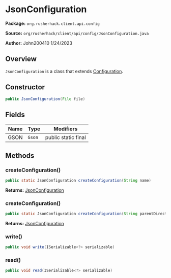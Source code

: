 # JsonConfiguration

**Package:** `org.rusherhack.client.api.config`

**Source:** `org/rusherhack/client/api/config/JsonConfiguration.java`

**Author:** John200410 1/24/2023



## Overview

`JsonConfiguration` is a class that extends [Configuration](/client/api/config/Configuration.md).

## Constructor

```java
public JsonConfiguration(File file)
```

## Fields

| Name | Type | Modifiers |
|------|------|----------|
| GSON | `Gson` | public static final |


## Methods

### createConfiguration()

```java
public static JsonConfiguration createConfiguration(String name)
```

**Returns:** [JsonConfiguration](/client/api/config/JsonConfiguration.md)

### createConfiguration()

```java
public static JsonConfiguration createConfiguration(String parentDirectory, String name)
```

**Returns:** [JsonConfiguration](/client/api/config/JsonConfiguration.md)

### write()

```java
public void write(ISerializable<?> serializable)
```

### read()

```java
public void read(ISerializable<?> serializable)
```

